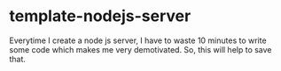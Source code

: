 # template-nodejs-server
Everytime I create a node js server, I have to waste 10 minutes to write some code which makes me very demotivated. So, this will help to save that.
